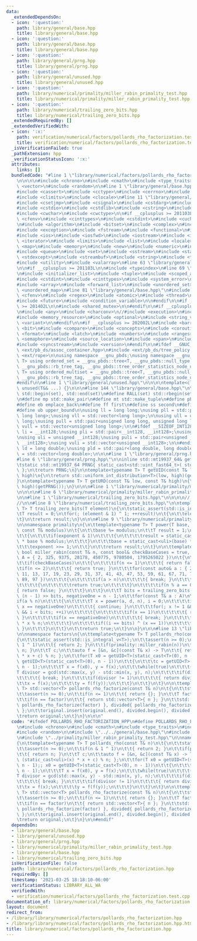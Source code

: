 ```yaml
---
data:
  _extendedDependsOn:
  - icon: ':question:'
    path: library/general/base.hpp
    title: library/general/base.hpp
  - icon: ':question:'
    path: library/general/base.hpp
    title: library/general/base.hpp
  - icon: ':question:'
    path: library/general/prng.hpp
    title: library/general/prng.hpp
  - icon: ':question:'
    path: library/general/unused.hpp
    title: library/general/unused.hpp
  - icon: ':question:'
    path: library/numerical/primality/miller_rabin_primality_test.hpp
    title: library/numerical/primality/miller_rabin_primality_test.hpp
  - icon: ':question:'
    path: library/numerical/trailing_zero_bits.hpp
    title: library/numerical/trailing_zero_bits.hpp
  _extendedRequiredBy: []
  _extendedVerifiedWith:
  - icon: ':x:'
    path: verification/numerical/factors/pollards_rho_factorization.test.cpp
    title: verification/numerical/factors/pollards_rho_factorization.test.cpp
  _isVerificationFailed: true
  _pathExtension: hpp
  _verificationStatusIcon: ':x:'
  attributes:
    links: []
  bundledCode: "#line 1 \"library/numerical/factors/pollards_rho_factorization.hpp\"\
    \n\n\n\n#include <chrono>\n#include <cmath>\n#include <type_traits>\n#include\
    \ <vector>\n#include <random>\n\n#line 1 \"library/general/base.hpp\"\n\n\n\n\
    #include <cassert>\n#include <cctype>\n#include <cerrno>\n#include <cfloat>\n\
    #include <climits>\n#include <clocale>\n#line 11 \"library/general/base.hpp\"\n\
    #include <csetjmp>\n#include <csignal>\n#include <cstdarg>\n#include <cstddef>\n\
    #include <cstdio>\n#include <cstdlib>\n#include <cstring>\n#include <ctime>\n\
    #include <cwchar>\n#include <cwctype>\n\n#if __cplusplus >= 201103L\n\n#include\
    \ <cfenv>\n#include <cinttypes>\n#include <cstdint>\n#include <cuchar>\n\n#endif\n\
    \n#include <algorithm>\n#include <bitset>\n#include <complex>\n#include <deque>\n\
    #include <exception>\n#include <fstream>\n#include <functional>\n#include <iomanip>\n\
    #include <ios>\n#include <iosfwd>\n#include <iostream>\n#include <istream>\n#include\
    \ <iterator>\n#include <limits>\n#include <list>\n#include <locale>\n#include\
    \ <map>\n#include <memory>\n#include <new>\n#include <numeric>\n#include <ostream>\n\
    #include <queue>\n#include <set>\n#include <sstream>\n#include <stack>\n#include\
    \ <stdexcept>\n#include <streambuf>\n#include <string>\n#include <typeinfo>\n\
    #include <utility>\n#include <valarray>\n#line 63 \"library/general/base.hpp\"\
    \n\n#if __cplusplus >= 201103L\n\n#include <typeindex>\n#line 69 \"library/general/base.hpp\"\
    \n#include <initializer_list>\n#include <tuple>\n#include <scoped_allocator>\n\
    #include <cstdint>\n#include <cinttypes>\n#include <system_error>\n#include <cuchar>\n\
    #include <array>\n#include <forward_list>\n#include <unordered_set>\n#include\
    \ <unordered_map>\n#line 81 \"library/general/base.hpp\"\n#include <ratio>\n#include\
    \ <cfenv>\n#include <regex>\n#include <atomic>\n#include <thread>\n#include <mutex>\n\
    #include <future>\n#include <condition_variable>\n\n#endif\n\n#if __cplusplus\
    \ >= 201402L\n\n#include <shared_mutex>\n\n#endif\n\n#if __cplusplus >= 201703L\n\
    \n#include <any>\n#include <charconv>\n//#include <execution>\n#include <filesystem>\n\
    #include <memory_resource>\n#include <optional>\n#include <string_view>\n#include\
    \ <variant>\n\n#endif\n\n#if __cplusplus >= 202002L\n#include <barrier>\n#include\
    \ <bit>\n#include <compare>\n#include <concepts>\n#include <coroutine>\n#include\
    \ <format>\n#include <latch>\n#include <numbers>\n#include <ranges>\n#include\
    \ <semaphore>\n#include <source_location>\n#include <span>\n#include <stop_token>\n\
    #include <syncstream>\n#include <version>\n#endif\n\n#ifdef __GNUC__\n\n#include\
    \ <ext/pb_ds/assoc_container.hpp>\n#include <ext/pb_ds/tree_policy.hpp>\n#include\
    \ <ext/rope>\n\nusing namespace __gnu_pbds;\nusing namespace __gnu_cxx;\n\ntemplate<typename\
    \ T> using ordered_set = __gnu_pbds::tree<T, __gnu_pbds::null_type, std::less<T>,\
    \ __gnu_pbds::rb_tree_tag, __gnu_pbds::tree_order_statistics_node_update>;\ntemplate<typename\
    \ T> using ordered_multiset = __gnu_pbds::tree<T, __gnu_pbds::null_type, std::less_equal<T>,\
    \ __gnu_pbds::rb_tree_tag, __gnu_pbds::tree_order_statistics_node_update>;\n\n\
    #endif\n\n#line 1 \"library/general/unused.hpp\"\n\n\n\ntemplate<class... T> void\
    \ unused(T&& ...) {}\n\n\n#line 144 \"library/general/base.hpp\"\n\n#define ALL(set)\
    \ std::begin(set), std::end(set)\n#define RALL(set) std::rbegin(set), std::rend(set)\n\
    \n#define mp std::make_pair\n#define mt std::make_tuple\n#define pb push_back\n\
    #define eb emplace_back\n#define ff first\n#define ss second\n#define lb lower_bound\n\
    #define ub upper_bound\n\nusing ll = long long;\nusing pll = std::pair<long long,\
    \ long long>;\nusing vll = std::vector<long long>;\n\nusing ull = unsigned long\
    \ long;\nusing pull = std::pair<unsigned long long, unsigned long long>;\nusing\
    \ vull = std::vector<unsigned long long>;\n\n#ifdef __SIZEOF_INT128__\n\nusing\
    \ li = __int128;\nusing pli = std::pair<__int128, __int128>;\nusing vli = std::vector<__int128>;\n\
    \nusing uli = unsigned __int128;\nusing puli = std::pair<unsigned __int128, unsigned\
    \ __int128>;\nusing vuli = std::vector<unsigned __int128>;\n\n#endif\n\nusing\
    \ ld = long double;\nusing pld = std::pair<long double, long double>;\nusing vld\
    \ = std::vector<long double>;\n\n\n#line 1 \"library/general/prng.hpp\"\n\n\n\n\
    #line 6 \"library/general/prng.hpp\"\n\ninline std::mt19937_64& getPRNG()\n{\n\
    \tstatic std::mt19937_64 PRNG{ static_cast<std::uint_fast64_t>( std::chrono::duration_cast<std::chrono::nanoseconds>(std::chrono::steady_clock::now().time_since_epoch()).count())\
    \ };\n\treturn PRNG;\n}\n\ntemplate<typename T> T getUID(const T& low, const T&\
    \ high)\n{\n\treturn std::uniform_int_distribution<T>(low, high)(getPRNG());\n\
    }\n\ntemplate<typename T> T getURD(const T& low, const T& high)\n{\n\treturn std::uniform_real_distribution<T>(low,\
    \ high)(getPRNG());\n}\n\n\n#line 1 \"library/numerical/primality/miller_rabin_primality_test.hpp\"\
    \n\n\n\n#line 6 \"library/numerical/primality/miller_rabin_primality_test.hpp\"\
    \n\n#line 1 \"library/numerical/trailing_zero_bits.hpp\"\n\n\n\n// Verification:\n\
    //\n\n#line 8 \"library/numerical/trailing_zero_bits.hpp\"\n\ntemplate<typename\
    \ T> T trailing_zero_bits(T element)\n{\n\tstatic_assert(std::is_integral_v<T>);\n\
    \tT result = 0;\n\tfor(; (element & 1) ^ 1; ++result)\n\t{\n\t\telement >>= 1;\n\
    \t}\n\treturn result;\n}\n\n\n#line 9 \"library/numerical/primality/miller_rabin_primality_test.hpp\"\
    \n\nnamespace primality\n{\n\ttemplate<typename T> T power(T base, T exponent,\
    \ const T& modulus)\n\t{\n\t\tbase %= modulus;\n\t\tT result = 1;\n\t\twhile(exponent)\n\
    \t\t{\n\t\t\tif(exponent & 1)\n\t\t\t{\n\t\t\t\tresult = static_cast<uli>(result)\
    \ * base % modulus;\n\t\t\t}\n\t\t\tbase = static_cast<uli>(base) * base % modulus;\n\
    \t\t\texponent >>= 1;\n\t\t}\n\t\treturn result;\n\t}\n\n\ttemplate<typename T>\
    \ bool miller_rabin(const T& n, const bool& checkBaseCases = true, const std::vector<T>&\
    \ A = { 2, 325, 9375, 28178, 450775, 9780504, 1795265022 })\n\t{\n\t\tstatic_assert(std::is_integral_v<T>);\n\
    \t\tif(checkBaseCases)\n\t\t{\n\t\t\tif(n <= 1)\n\t\t\t{ return false; }\n\t\t\
    \tif(n <= 2)\n\t\t\t{ return true; }\n\t\t\tfor(const auto& a : { 2, 3, 5, 7,\
    \ 11, 13, 17, 19, 23, 29, 31, 37, 41, 43, 47, 53, 59, 61, 67, 71, 73, 79, 83,\
    \ 89, 97 })\n\t\t\t{\n\t\t\t\tif(a > n)\n\t\t\t\t{ break; }\n\t\t\t\tif(n == a)\n\
    \t\t\t\t{\n\t\t\t\t\treturn true;\n\t\t\t\t}\n\t\t\t\tif(n % a == 0)\n\t\t\t\t\
    { return false; }\n\t\t\t}\n\t\t}\n\t\tT bits = trailing_zero_bits(n - 1), d =\
    \ (n - 1) >> bits, negativeOne = n - 1;\n\t\tfor(const T& a : A)\n\t\t{\n\t\t\t\
    if(a % n)\n\t\t\t{\n\t\t\t\tT x = power(a, d, n), i = 0;\n\t\t\t\tif(x == 1 ||\
    \ x == negativeOne)\n\t\t\t\t{ continue; }\n\t\t\t\tfor(; x != 1 && x != negativeOne\
    \ && i < bits; ++i)\n\t\t\t\t{\n\t\t\t\t\tif(x == 1)\n\t\t\t\t\t{ return false;\
    \ }\n\t\t\t\t\tif(x == negativeOne)\n\t\t\t\t\t{ break; }\n\t\t\t\t\tx = static_cast<uli>(x)\
    \ * x % n;\n\t\t\t\t}\n\t\t\t\tif((i == bits) ^ (x == 1))\n\t\t\t\t{ return false;\
    \ }\n\t\t\t}\n\t\t}\n\t\treturn true;\n\t}\n\n}\n\n\n#line 13 \"library/numerical/factors/pollards_rho_factorization.hpp\"\
    \n\nnamespace factors\n{\n\ttemplate<typename T> T pollards_rho(const T& n)\n\t\
    {\n\t\tstatic_assert(std::is_integral_v<T>);\n\t\tassert(n >= 0);\n\t\tif(n &\
    \ 1 ^ 1)\n\t\t{ return 2; }\n\t\tif(primality::miller_rabin(n))\n\t\t{ return\
    \ n; }\n\t\tT c;\n\t\tauto f = [&n, &c](const T& x) -> T\n\t\t{ return (static_cast<uli>(x)\
    \ * x + c) % n; };\n\t\tfor(T x0 = getUID<T>(static_cast<T>(0), n - 1);; x0 =\
    \ getUID<T>(static_cast<T>(0), n - 1))\n\t\t{\n\t\t\tc = getUID<T>(static_cast<T>(0),\
    \ n - 1);\n\t\t\tT x = f(x0), y = f(x);\n\t\t\twhile(true)\n\t\t\t{\n\t\t\t\t\
    T divisor = gcd(std::max(x, y) - std::min(x, y), n);\n\t\t\t\tif(divisor == n)\n\
    \t\t\t\t{ break; }\n\t\t\t\tif(divisor != 1)\n\t\t\t\t{ return divisor; }\n\t\t\
    \t\tx = f(x);\n\t\t\t\ty = f(f(y));\n\t\t\t}\n\t\t}\n\t}\n\n\ttemplate<typename\
    \ T> std::vector<T> pollards_rho_factorize(const T& n)\n\t{\n\t\tstatic_assert(std::is_integral_v<T>);\n\
    \t\tassert(n >= 0);\n\t\tif(n <= 1)\n\t\t{ return {}; }\n\t\tT factor = pollards_rho<T>(n);\n\
    \t\tif(n == factor)\n\t\t{ return std::vector<T>{ n }; }\n\t\tstd::vector<T> original{\
    \ pollards_rho_factorize(factor) }, divided{ pollards_rho_factorize(n / factor)\
    \ };\n\t\toriginal.insert(original.end(), divided.begin(), divided.end());\n\t\
    \treturn original;\n\t}\n}\n\n\n"
  code: "#ifndef POLLARDS_RHO_FACTORIZATION_HPP\n#define POLLARDS_RHO_FACTORIZATION_HPP\n\
    \n#include <chrono>\n#include <cmath>\n#include <type_traits>\n#include <vector>\n\
    #include <random>\n\n#include \"../../general/base.hpp\"\n#include \"../../general/prng.hpp\"\
    \n#include \"../primality/miller_rabin_primality_test.hpp\"\n\nnamespace factors\n\
    {\n\ttemplate<typename T> T pollards_rho(const T& n)\n\t{\n\t\tstatic_assert(std::is_integral_v<T>);\n\
    \t\tassert(n >= 0);\n\t\tif(n & 1 ^ 1)\n\t\t{ return 2; }\n\t\tif(primality::miller_rabin(n))\n\
    \t\t{ return n; }\n\t\tT c;\n\t\tauto f = [&n, &c](const T& x) -> T\n\t\t{ return\
    \ (static_cast<uli>(x) * x + c) % n; };\n\t\tfor(T x0 = getUID<T>(static_cast<T>(0),\
    \ n - 1);; x0 = getUID<T>(static_cast<T>(0), n - 1))\n\t\t{\n\t\t\tc = getUID<T>(static_cast<T>(0),\
    \ n - 1);\n\t\t\tT x = f(x0), y = f(x);\n\t\t\twhile(true)\n\t\t\t{\n\t\t\t\t\
    T divisor = gcd(std::max(x, y) - std::min(x, y), n);\n\t\t\t\tif(divisor == n)\n\
    \t\t\t\t{ break; }\n\t\t\t\tif(divisor != 1)\n\t\t\t\t{ return divisor; }\n\t\t\
    \t\tx = f(x);\n\t\t\t\ty = f(f(y));\n\t\t\t}\n\t\t}\n\t}\n\n\ttemplate<typename\
    \ T> std::vector<T> pollards_rho_factorize(const T& n)\n\t{\n\t\tstatic_assert(std::is_integral_v<T>);\n\
    \t\tassert(n >= 0);\n\t\tif(n <= 1)\n\t\t{ return {}; }\n\t\tT factor = pollards_rho<T>(n);\n\
    \t\tif(n == factor)\n\t\t{ return std::vector<T>{ n }; }\n\t\tstd::vector<T> original{\
    \ pollards_rho_factorize(factor) }, divided{ pollards_rho_factorize(n / factor)\
    \ };\n\t\toriginal.insert(original.end(), divided.begin(), divided.end());\n\t\
    \treturn original;\n\t}\n}\n\n#endif"
  dependsOn:
  - library/general/base.hpp
  - library/general/unused.hpp
  - library/general/prng.hpp
  - library/numerical/primality/miller_rabin_primality_test.hpp
  - library/general/base.hpp
  - library/numerical/trailing_zero_bits.hpp
  isVerificationFile: false
  path: library/numerical/factors/pollards_rho_factorization.hpp
  requiredBy: []
  timestamp: '2021-03-25 18:18:10-06:00'
  verificationStatus: LIBRARY_ALL_WA
  verifiedWith:
  - verification/numerical/factors/pollards_rho_factorization.test.cpp
documentation_of: library/numerical/factors/pollards_rho_factorization.hpp
layout: document
redirect_from:
- /library/library/numerical/factors/pollards_rho_factorization.hpp
- /library/library/numerical/factors/pollards_rho_factorization.hpp.html
title: library/numerical/factors/pollards_rho_factorization.hpp
---
```

